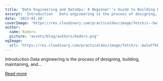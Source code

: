```yaml
---
title: 'Data Engineering and DataOps: A Beginner''s Guide to Building Data Solutions and Solving Real-World Challenges'
excerpt: 'Introduction   Data engineering is the process of designing, building, maintaining, and...'
date: '2023-01-20'
coverImage: 'https://res.cloudinary.com/practicaldev/image/fetch/s--bwlwYfkb--/c_imagga_scale,f_auto,fl_progressive,h_420,q_auto,w_1000/https://dev-to-uploads.s3.amazonaws.com/uploads/articles/ur4rk16u6kxcbf16q8p7.png'
author:
  name: Koders
  picture: "assets/blog/authors/koders.png"
ogImage:
  url: 'https://res.cloudinary.com/practicaldev/image/fetch/s--bwlwYfkb--/c_imagga_scale,f_auto,fl_progressive,h_420,q_auto,w_1000/https://dev-to-uploads.s3.amazonaws.com/uploads/articles/ur4rk16u6kxcbf16q8p7.png'
---
```


Introduction   Data engineering is the process of designing, building, maintaining, and...

[Read more](https://dev.to/chaos-genius/data-engineering-and-dataops-a-beginners-guide-to-building-data-solutions-and-solving-real-world-challenges-4p5j)
